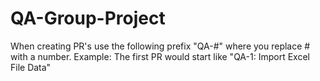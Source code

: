 # QA-Group-Project

When creating PR's use the following prefix "QA-#" where you replace # with a number. Example: The first PR would start like "QA-1: Import Excel File Data"

